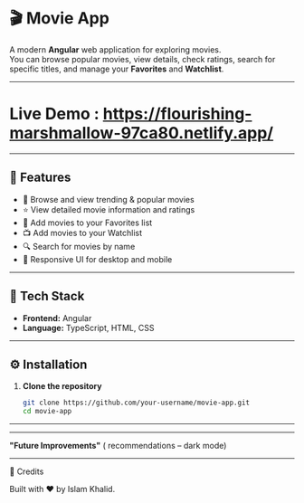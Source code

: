 # 🎬 Movie App  

A modern **Angular** web application for exploring movies.  
You can browse popular movies, view details, check ratings, search for specific titles, and manage your **Favorites** and **Watchlist**.  

---

# Live Demo : https://flourishing-marshmallow-97ca80.netlify.app/

---

## 🚀 Features  
- 🎥 Browse and view trending & popular movies  
- ⭐ View detailed movie information and ratings  
- 💖 Add movies to your Favorites list  
- 📺 Add movies to your Watchlist  
- 🔍 Search for movies by name  
- 🧾 Responsive UI for desktop and mobile  

---

## 🧠 Tech Stack  
- **Frontend:** Angular  
- **Language:** TypeScript, HTML, CSS  

---

## ⚙️ Installation  

1. **Clone the repository**  
   ```bash
   git clone https://github.com/your-username/movie-app.git
   cd movie-app

----
---

**"Future Improvements"** ( recommendations – dark mode) 



----
🙌 Credits

Built with ❤️ by Islam Khalid.



